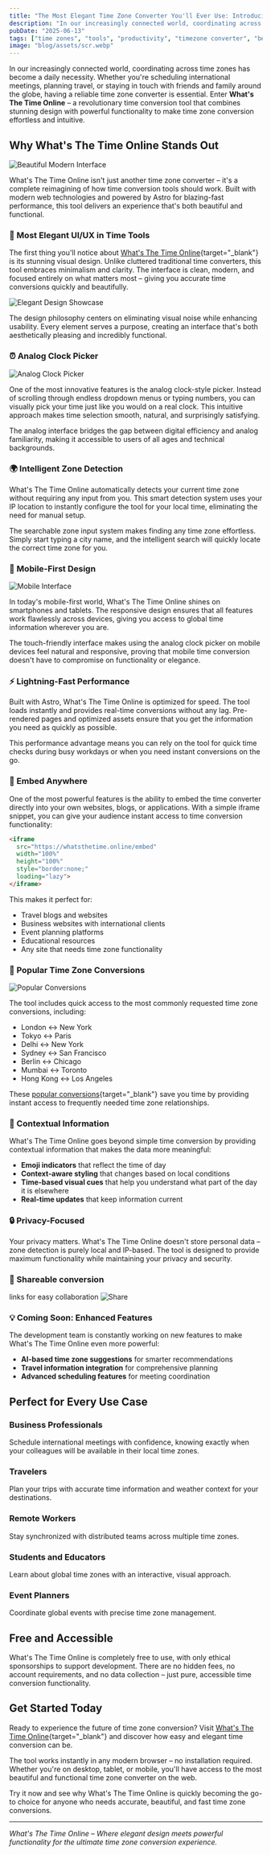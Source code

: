 ```yaml
---
title: "The Most Elegant Time Zone Converter You'll Ever Use: Introducing whatsthetime.online"
description: "In our increasingly connected world, coordinating across time zones has become a daily necessity. Whether you're scheduling international meetings, planning travel, or staying in touch with friends and family around the globe, having a reliable time zone converter is essential. Enter **What's The Time Online** – a revolutionary time conversion tool that combines stunning design with powerful functionality to make time zone conversion effortless and intuitive."
pubDate: "2025-06-13"
tags: ["time zones", "tools", "productivity", "timezone converter", "best of", "2025", "time", "whatsthetime"]
image: "blog/assets/scr.webp"
---
```


In our increasingly connected world, coordinating across time zones has become a daily necessity. Whether you're scheduling international meetings, planning travel, or staying in touch with friends and family around the globe, having a reliable time zone converter is essential. Enter **What's The Time Online** – a revolutionary time conversion tool that combines stunning design with powerful functionality to make time zone conversion effortless and intuitive.

## Why What's The Time Online Stands Out

![Beautiful Modern Interface](assets/scr.webp)

What's The Time Online isn't just another time zone converter – it's a complete reimagining of how time conversion tools should work. Built with modern web technologies and powered by Astro for blazing-fast performance, this tool delivers an experience that's both beautiful and functional.

### 🎨 Most Elegant UI/UX in Time Tools

The first thing you'll notice about [What's The Time Online](https://whatsthetime.online){target="_blank"} is its stunning visual design. Unlike cluttered traditional time converters, this tool embraces minimalism and clarity. The interface is clean, modern, and focused entirely on what matters most – giving you accurate time conversions quickly and beautifully.

![Elegant Design Showcase](assets/ux.webp)

The design philosophy centers on eliminating visual noise while enhancing usability. Every element serves a purpose, creating an interface that's both aesthetically pleasing and incredibly functional.

### ⏰ Analog Clock Picker

![Analog Clock Picker](assets/clock.png)

One of the most innovative features is the analog clock-style picker. Instead of scrolling through endless dropdown menus or typing numbers, you can visually pick your time just like you would on a real clock. This intuitive approach makes time selection smooth, natural, and surprisingly satisfying.

The analog interface bridges the gap between digital efficiency and analog familiarity, making it accessible to users of all ages and technical backgrounds.

### 🌍 Intelligent Zone Detection

What's The Time Online automatically detects your current time zone without requiring any input from you. This smart detection system uses your IP location to instantly configure the tool for your local time, eliminating the need for manual setup.

The searchable zone input system makes finding any time zone effortless. Simply start typing a city name, and the intelligent search will quickly locate the correct time zone for you.

### 📱 Mobile-First Design

![Mobile Interface](assets/zones.png)

In today's mobile-first world, What's The Time Online shines on smartphones and tablets. The responsive design ensures that all features work flawlessly across devices, giving you access to global time information wherever you are.

The touch-friendly interface makes using the analog clock picker on mobile devices feel natural and responsive, proving that mobile time conversion doesn't have to compromise on functionality or elegance.

### ⚡ Lightning-Fast Performance

Built with Astro, What's The Time Online is optimized for speed. The tool loads instantly and provides real-time conversions without any lag. Pre-rendered pages and optimized assets ensure that you get the information you need as quickly as possible.

This performance advantage means you can rely on the tool for quick time checks during busy workdays or when you need instant conversions on the go.

### 🔗 Embed Anywhere

One of the most powerful features is the ability to embed the time converter directly into your own websites, blogs, or applications. With a simple iframe snippet, you can give your audience instant access to time conversion functionality:

```html
<iframe
  src="https://whatsthetime.online/embed"
  width="100%"
  height="100%"
  style="border:none;"
  loading="lazy">
</iframe>
```

This makes it perfect for:
- Travel blogs and websites
- Business websites with international clients
- Event planning platforms
- Educational resources
- Any site that needs time zone functionality

### 🌟 Popular Time Zone Conversions

![Popular Conversions](assets/zones.png)

The tool includes quick access to the most commonly requested time zone conversions, including:

- London ↔ New York
- Tokyo ↔ Paris
- Delhi ↔ New York
- Sydney ↔ San Francisco
- Berlin ↔ Chicago
- Mumbai ↔ Toronto
- Hong Kong ↔ Los Angeles

These [popular conversions](https://whatsthetime.online/popular){target="_blank"} save you time by providing instant access to frequently needed time zone relationships.

### 🎯 Contextual Information

What's The Time Online goes beyond simple time conversion by providing contextual information that makes the data more meaningful:

- **Emoji indicators** that reflect the time of day
- **Context-aware styling** that changes based on local conditions
- **Time-based visual cues** that help you understand what part of the day it is elsewhere
- **Real-time updates** that keep information current

### 🔒 Privacy-Focused

Your privacy matters. What's The Time Online doesn't store personal data – zone detection is purely local and IP-based. The tool is designed to provide maximum functionality while maintaining your privacy and security.

### 📡 Shareable conversion 
links for easy collaboration
![Share](assets/share.webp)

### 💡 Coming Soon: Enhanced Features

The development team is constantly working on new features to make What's The Time Online even more powerful:

- **AI-based time zone suggestions** for smarter recommendations
- **Travel information integration** for comprehensive planning
- **Advanced scheduling features** for meeting coordination

## Perfect for Every Use Case

### Business Professionals
Schedule international meetings with confidence, knowing exactly when your colleagues will be available in their local time zones.

### Travelers
Plan your trips with accurate time information and weather context for your destinations.

### Remote Workers
Stay synchronized with distributed teams across multiple time zones.

### Students and Educators
Learn about global time zones with an interactive, visual approach.

### Event Planners
Coordinate global events with precise time zone management.

## Free and Accessible

What's The Time Online is completely free to use, with only ethical sponsorships to support development. There are no hidden fees, no account requirements, and no data collection – just pure, accessible time conversion functionality.

## Get Started Today

Ready to experience the future of time zone conversion? Visit [What's The Time Online](https://whatsthetime.online){target="_blank"} and discover how easy and elegant time conversion can be.

The tool works instantly in any modern browser – no installation required. Whether you're on desktop, tablet, or mobile, you'll have access to the most beautiful and functional time zone converter on the web.

Try it now and see why What's The Time Online is quickly becoming the go-to choice for anyone who needs accurate, beautiful, and fast time zone conversions.

---

*What's The Time Online – Where elegant design meets powerful functionality for the ultimate time zone conversion experience.*